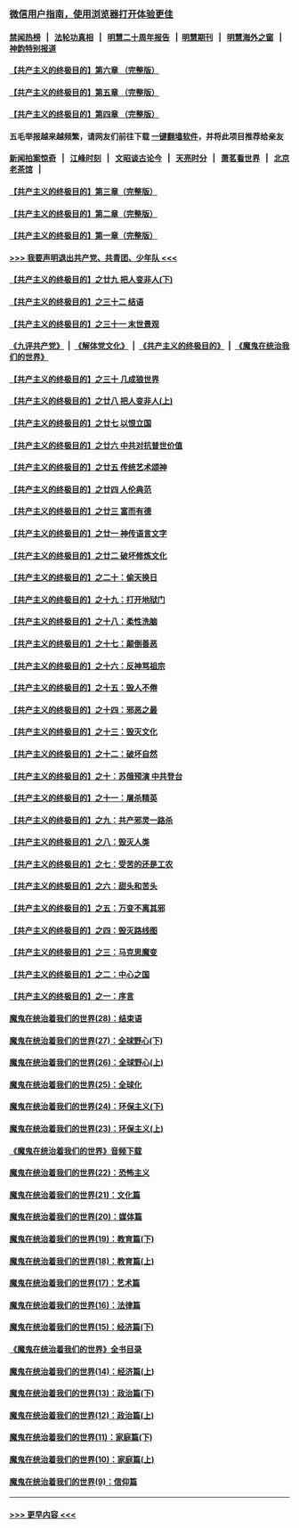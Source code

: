 ### [微信用户指南，使用浏览器打开体验更佳](https://github.com/gfw-breaker/banned-news1/blob/master/indexes/wechat-guide.md?t=0)
#### [禁闻热榜](热点新闻.md?t=0)  &nbsp;&nbsp;|&nbsp;&nbsp; [法轮功真相](https://github.com/gfw-breaker/truth/blob/master/README.md?t=0) &nbsp;&nbsp;|&nbsp;&nbsp; [明慧二十周年报告](https://github.com/gfw-breaker/mh-reports/blob/master/README.md?t=0) &nbsp;&nbsp;|&nbsp;&nbsp;[明慧期刊](https://github.com/gfw-breaker/mh-qikan) &nbsp;&nbsp;|&nbsp;&nbsp; [明慧海外之窗](https://github.com/gfw-breaker/mh-news/blob/master/README.md?t=0) &nbsp;&nbsp;|&nbsp;&nbsp; [神韵特别报道](https://github.com/gfw-breaker/mh-news/blob/master/shenyun.md?t=0)
#### [【共产主义的终极目的】第六章 （完整版）](../pages/nsc422/n11428913.md?t=02081444) 
#### [【共产主义的终极目的】第五章 （完整版）](../pages/nsc422/n11428912.md?t=02081444) 
#### [【共产主义的终极目的】第四章 （完整版）](../pages/nsc422/n11428907.md?t=02081444) 
#### 五毛举报越来越频繁，请网友们前往下载 [一键翻墙软件](https://github.com/gfw-breaker/ssr-accounts)，并将此项目推荐给亲友
#### [新闻拍案惊奇](https://github.com/gfw-breaker/banned-news1/blob/master/pages/link4.md) &nbsp;&nbsp;|&nbsp;&nbsp; [江峰时刻](https://github.com/gfw-breaker/banned-news1/blob/master/pages/link4.md) &nbsp;&nbsp;|&nbsp;&nbsp; [文昭谈古论今](https://github.com/gfw-breaker/banned-news1/blob/master/pages/link4.md) &nbsp;&nbsp;|&nbsp;&nbsp; [天亮时分](https://github.com/gfw-breaker/banned-news1/blob/master/pages/link4.md) &nbsp;&nbsp;|&nbsp;&nbsp; [萧茗看世界](https://github.com/gfw-breaker/banned-news1/blob/master/pages/link4.md) &nbsp;&nbsp;|&nbsp;&nbsp; [北京老茶馆](https://github.com/gfw-breaker/banned-news1/blob/master/pages/link4.md) &nbsp;&nbsp;|&nbsp;&nbsp; 
#### [【共产主义的终极目的】第三章（完整版）](../pages/nsc422/n11428848.md?t=02081444) 
#### [【共产主义的终极目的】第二章（完整版）](../pages/nsc422/n11428831.md?t=02081444) 
#### [【共产主义的终极目的】第一章（完整版）](../pages/nsc422/n11417651.md?t=02081444) 
#### [>>> 我要声明退出共产党、共青团、少年队 <<<](https://github.com/begood0513/goodnews/blob/master/quit/letter.md) 
#### [【共产主义的终极目的】之廿九 把人变非人(下)](../pages/nsc422/n11344140.md?t=02081444) 
#### [【共产主义的终极目的】之三十二 结语](../pages/nsc422/n11360535.md?t=02081444) 
#### [【共产主义的终极目的】之三十一 末世景观](../pages/nsc422/n11351129.md?t=02081444) 
#### [《九评共产党》](https://github.com/begood0513/9ping.md/blob/master/README.md) &nbsp;|&nbsp; [《解体党文化》](../../../../jtdwh.md/blob/master/README.md)  &nbsp;|&nbsp; [《共产主义的终极目的》](../../../../gczydzjmd.md/blob/master/README.md) &nbsp;|&nbsp; [《魔鬼在统治我们的世界》](../../../../mgztzwmdsj.md/blob/master/README.md) 
#### [【共产主义的终极目的】之三十 几成狼世界](../pages/nsc422/n11348280.md?t=02081444) 
#### [【共产主义的终极目的】之廿八 把人变非人(上)](../pages/nsc422/n11340492.md?t=02081444) 
#### [【共产主义的终极目的】之廿七 以恨立国](../pages/nsc422/n11336944.md?t=02081444) 
#### [【共产主义的终极目的】之廿六 中共对抗普世价值](../pages/nsc422/n11324785.md?t=02081444) 
#### [【共产主义的终极目的】之廿五 传统艺术颂神](../pages/nsc422/n11296396.md?t=02081444) 
#### [【共产主义的终极目的】之廿四 人伦典范](../pages/nsc422/n11296397.md?t=02081444) 
#### [【共产主义的终极目的】之廿三 富而有德](../pages/nsc422/n11283598.md?t=02081444) 
#### [【共产主义的终极目的】之廿一 神传语言文字](../pages/nsc422/n11263265.md?t=02081444) 
#### [【共产主义的终极目的】之廿二 破坏修炼文化](../pages/nsc422/n11245728.md?t=02081444) 
#### [【共产主义的终极目的】之二十：偷天换日](../pages/nsc422/n11238846.md?t=02081444) 
#### [【共产主义的终极目的】之十九：打开地狱门](../pages/nsc422/n11206376.md?t=02081444) 
#### [【共产主义的终极目的】之十八：柔性洗脑](../pages/nsc422/n11199994.md?t=02081444) 
#### [【共产主义的终极目的】之十七：颠倒善恶](../pages/nsc422/n11179782.md?t=02081444) 
#### [【共产主义的终极目的】之十六：反神骂祖宗](../pages/nsc422/n11166798.md?t=02081444) 
#### [【共产主义的终极目的】之十五：毁人不倦](../pages/nsc422/n11166792.md?t=02081444) 
#### [【共产主义的终极目的】之十四：邪恶之最](../pages/nsc422/n11150249.md?t=02081444) 
#### [【共产主义的终极目的】之十三：毁灭文化](../pages/nsc422/n11135227.md?t=02081444) 
#### [【共产主义的终极目的】之十二：破坏自然](../pages/nsc422/n11135214.md?t=02081444) 
#### [【共产主义的终极目的】之十：苏俄预演 中共登台](../pages/nsc422/n11118424.md?t=02081444) 
#### [【共产主义的终极目的】之十一：屠杀精英](../pages/nsc422/n11118442.md?t=02081444) 
#### [【共产主义的终极目的】之九：共产邪灵一路杀](../pages/nsc422/n11114139.md?t=02081444) 
#### [【共产主义的终极目的】之八：毁灭人类](../pages/nsc422/n11108503.md?t=02081444) 
#### [【共产主义的终极目的】之七：受苦的还是工农](../pages/nsc422/n11101809.md?t=02081444) 
#### [【共产主义的终极目的】之六：甜头和苦头](../pages/nsc422/n11096971.md?t=02081444) 
#### [【共产主义的终极目的】之五：万变不离其邪](../pages/nsc422/n11091285.md?t=02081444) 
#### [【共产主义的终极目的】之四：毁灭路线图](../pages/nsc422/n11086284.md?t=02081444) 
#### [【共产主义的终极目的】之三：马克思魔变](../pages/nsc422/n11061941.md?t=02081444) 
#### [【共产主义的终极目的】之二：中心之国](../pages/nsc422/n11047728.md?t=02081444) 
#### [【共产主义的终极目的】之一：序言](../pages/nsc422/n11086077.md?t=02081444) 
#### [魔鬼在统治着我们的世界(28)：结束语](../pages/nsc422/n10936246.md?t=02081444) 
#### [魔鬼在统治着我们的世界(27)：全球野心(下)](../pages/nsc422/n10928319.md?t=02081444) 
#### [魔鬼在统治着我们的世界(26)：全球野心(上)](../pages/nsc422/n10900318.md?t=02081444) 
#### [魔鬼在统治着我们的世界(25)：全球化](../pages/nsc422/n10788205.md?t=02081444) 
#### [魔鬼在统治着我们的世界(24)：环保主义(下)](../pages/nsc422/n10695307.md?t=02081444) 
#### [魔鬼在统治着我们的世界(23)：环保主义(上)](../pages/nsc422/n10688613.md?t=02081444) 
#### [《魔鬼在统治着我们的世界》音频下载](../pages/nsc422/n10635553.md?t=02081444) 
#### [魔鬼在统治着我们的世界(22)：恐怖主义](../pages/nsc422/n10614727.md?t=02081444) 
#### [魔鬼在统治着我们的世界(21)：文化篇](../pages/nsc422/n10597706.md?t=02081444) 
#### [魔鬼在统治着我们的世界(20)：媒体篇](../pages/nsc422/n10586579.md?t=02081444) 
#### [魔鬼在统治着我们的世界(19)：教育篇(下)](../pages/nsc422/n10564808.md?t=02081444) 
#### [魔鬼在统治着我们的世界(18)：教育篇(上)](../pages/nsc422/n10526970.md?t=02081444) 
#### [魔鬼在统治着我们的世界(17)：艺术篇](../pages/nsc422/n10499093.md?t=02081444) 
#### [魔鬼在统治着我们的世界(16)：法律篇](../pages/nsc422/n10485969.md?t=02081444) 
#### [魔鬼在统治着我们的世界(15)：经济篇(下)](../pages/nsc422/n10469975.md?t=02081444) 
#### [《魔鬼在统治着我们的世界》全书目录](../pages/nsc422/n10464261.md?t=02081444) 
#### [魔鬼在统治着我们的世界(14)：经济篇(上)](../pages/nsc422/n10457370.md?t=02081444) 
#### [魔鬼在统治着我们的世界(13)：政治篇(下)](../pages/nsc422/n10448270.md?t=02081444) 
#### [魔鬼在统治着我们的世界(12)：政治篇(上)](../pages/nsc422/n10444576.md?t=02081444) 
#### [魔鬼在统治着我们的世界(11)：家庭篇(下)](../pages/nsc422/n10440961.md?t=02081444) 
#### [魔鬼在统治着我们的世界(10)：家庭篇(上)](../pages/nsc422/n10435448.md?t=02081444) 
#### [魔鬼在统治着我们的世界(9)：信仰篇](../pages/nsc422/n10432159.md?t=02081444) 

----
#### [ >>> 更早内容 <<< ](../indexes/nsc422-earlier.md)
